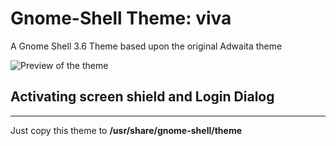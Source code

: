 Gnome-Shell Theme: viva
======================

A Gnome Shell 3.6 Theme based upon the original Adwaita theme

![Preview of the theme](/Preview.png "Preview of the theme")

## Activating screen shield and Login Dialog ##
---
Just copy this theme to __/usr/share/gnome-shell/theme__
